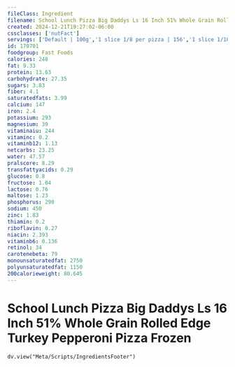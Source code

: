 ```yaml
---
fileClass: Ingredient
filename: School Lunch Pizza Big Daddys Ls 16 Inch 51% Whole Grain Rolled Edge Turkey Pepperoni Pizza Frozen
created: 2024-12-21T19:27:02-06:00
cssclasses: ['nutFact']
servings: ['Default | 100g','1 slice 1/8 per pizza | 156','1 slice 1/10 per pizza | 124']
id: 170701
foodgroup: Fast Foods
calories: 248
fat: 9.33
protein: 13.63
carbohydrate: 27.35
sugars: 3.83
fiber: 4.1
saturatedfats: 3.99
calcium: 147
iron: 2.4
potassium: 293
magnesium: 39
vitaminaiu: 244
vitaminc: 0.2
vitaminb12: 1.13
netcarbs: 23.25
water: 47.57
pralscore: 8.29
transfattyacids: 0.29
glucose: 0.8
fructose: 1.04
lactose: 0.76
maltose: 1.23
phosphorus: 290
sodium: 450
zinc: 1.83
thiamin: 0.2
riboflavin: 0.27
niacin: 2.393
vitaminb6: 0.136
retinol: 34
carotenebeta: 79
monounsaturatedfat: 2750
polyunsaturatedfat: 1150
200calorieweight: 80.645
---
```


# School Lunch Pizza Big Daddys Ls 16 Inch 51% Whole Grain Rolled Edge Turkey Pepperoni Pizza Frozen

```dataviewjs
dv.view("Meta/Scripts/IngredientsFooter")
```